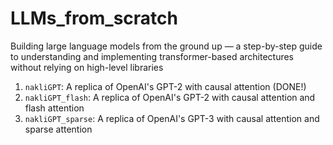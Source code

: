# LLMs_from_scratch
Building large language models from the ground up — a step-by-step guide to understanding and implementing transformer-based architectures without relying on high-level libraries

1. `nakliGPT`: A replica of OpenAI's GPT-2 with causal attention (DONE!)
2. `nakliGPT_flash`: A replica of OpenAI's GPT-2 with causal attention and flash attention
3. `nakliGPT_sparse`: A replica of OpenAI's GPT-3 with causal attention and sparse attention
